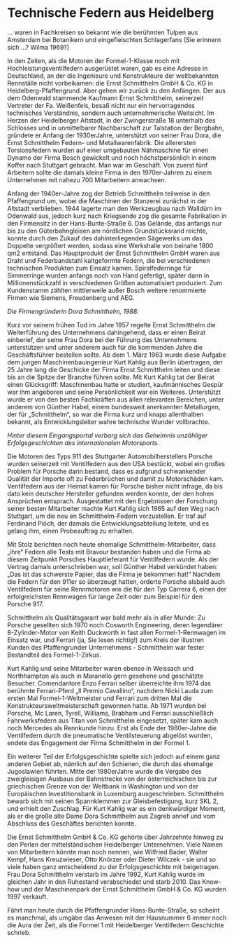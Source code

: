 # Technische Federn aus Heidelberg

... waren in Fachkreisen so bekannt wie die berühmten Tulpen aus Amsterdam bei Botanikern und eingefleischten Schlagerfans (Sie erinnern sich ...? Wilma 1969?)

In den Zeiten, als die Motoren der Formel-1-Klasse noch mit Hochleistungsventilfedern ausgerüstet waren, gab es eine Adresse in Deutschland, an der die Ingenieure und Konstrukteure der weltbekannten Rennställe nicht vorbeikamen: die Ernst Schmitthelm GmbH & Co. KG in Heidelberg-Pfaffengrund. Aber gehen wir zurück zu den Anfängen. Der aus dem Odenwald stammende Kaufmann Ernst Schmitthelm, seinerzeit Vertreter der Fa. Weißenfels, besaß nicht nur ein hervorragendes technisches Verständnis, sondern auch unternehmerische Weitsicht. Im Herzen der Heidelberger Altstadt, in der Zwingerstraße 18 unterhalb des Schlosses und in unmittelbarer Nachbarschaft zur Talstation der Bergbahn, gründete er Anfang der 1930erJahre, unterstützt von seiner Frau Dora, die Ernst Schmitthelm Federn- und Metallwarenfabrik. Die allerersten Torsionsfedern wurden auf einer umgebauten Nähmaschine für einen Dynamo der Firma Bosch gewickelt und noch höchstpersönlich in einem Koffer nach Stuttgart gebracht. Man war im Geschäft. Von zuerst fünf Arbeitern sollte die damals kleine Firma in den 1970er-Jahren zu einem Unternehmen mit nahezu 700 Mitarbeitern anwachsen. 

Anfang der 1940er-Jahre zog der Betrieb Schmitthelm teilweise in den Pfaffengrund um, wobei die Maschinen der Stanzerei zunächst in der Altstadt verblieben. 1944 lagerte man den Werkzeugbau nach Walldürn im Odenwald aus, jedoch kurz nach Kriegsende zog die gesamte Fabrikation in den Firmensitz in der Hans-Bunte-Straße 6. Das Gelände, das anfangs nur bis zu den Güterbahngleisen am nördlichen Grundstücksrand reichte, konnte durch den Zukauf des dahinterliegenden Sägewerks um das Doppelte vergrößert werden, sodass eine Werkshalle von beinahe 1800 qm2 entstand. Das Hauptprodukt der Ernst Schmitthelm GmbH waren aus Draht und Federbandstahl kaltgeformte Federn, die bei verschiedenen technischen Produkten zum Einsatz kamen. Spiralfederringe für Simmerringe wurden anfangs noch von Hand gefertigt, später dann in Millionenstückzahl in verschiedenen Größen automatisiert produziert. Zum Kundenstamm zählten mittlerweile außer Bosch weitere renommierte Firmen wie Siemens, Freudenberg und AEG.

*Die Firmengründerin Dora Schmitthelm, 1988.*

Kurz vor seinem frühen Tod im Jahre 1957 regelte Ernst Schmitthelm die Weiterführung des Unternehmens dahingehend, dass er einen Beirat einberief, der seine Frau Dora bei der Führung des Unternehmens unterstützen und unter anderem auch für die kommenden Jahre die Geschäftsführer bestellen sollte. Ab dem 1. März 1963 wurde diese Aufgabe dem jungen Maschinenbauingenieur Kurt Kahlig aus Berlin übertragen, der 25 Jahre lang die Geschicke der Firma Ernst Schmitthelm leiten und diese bis an die Spitze der Branche führen sollte. Mit Kurt Kahlig tat der Beirat einen Glücksgriff: Maschinenbau hatte er studiert, kaufmännisches Gespür war ihm angeboren und seine Persönlichkeit war ein Weiteres. Unterstützt wurde er von den besten Fachkräften aus allen relevanten Bereichen, unter anderem von Günther Habel, einem bundesweit anerkannten Metallurgen, der für „Schmitthelm“, so war die Firma kurz und knapp allenthalben bekannt, als Entwicklungsleiter wahre technische Wunder vollbrachte.

*Hinter diesem Eingangsportal verbarg sich das Geheimnis unzähliger Erfolgsgeschichten des internationalen Motorsports.*

Die Motoren des Typs 911 des Stuttgarter Automobilherstellers Porsche wurden seinerzeit mit Ventilfedern aus den USA bestückt, wobei ein großes Problem für Porsche darin bestand,
dass es aufgrund schwankender Qualität der Importe oft zu Federbrüchen und damit zu Motorschäden kam. Ventilfedern aus der Heimat kamen für Porsche bisher nicht infrage, da bis dato kein deutscher Hersteller gefunden werden konnte, der den hohen Ansprüchen entsprach. Ausgestattet mit den Ergebnissen der Forschung seiner besten Mitarbeiter machte Kurt Kahlig sich 1965 auf den Weg nach Stuttgart, um die neu en Schmitthelm-Federn vorzustellen. Er traf auf Ferdinand Piöch, der damals die Entwicklungsabteilung leitete, und es gelang ihm, einen Probeauftrag zu erhalten.

Mit Stolz berichten noch heute ehemalige Schmitthelm-Mitarbeiter, dass „ihre“ Federn alle Tests mit Bravour bestanden haben und die Firma ab diesem Zeitpunkt Porsches Hauptlieferant für Ventilfedern wurde. Als der Vertrag damals unterschrieben war, soll Günther Habel verkündet haben: „Das ist das schwerste Papier, das die Firma je bekommen hat!“ Nachdem die Federn für den 911er so überzeugt hatten, orderte Porsche alsbald auch Ventilfedern für seine Rennmotoren wie die für den Typ Carrera 6, einen der erfolgreichsten Rennwagen für lange Zeit oder zum Beispiel für den Porsche 917.

Schmitthelm als Qualitätsgarant war bald mehr als in aller Munde: Zu Porsche gesellten sich 1970 noch Cosworth Engineering, deren legendärer 8-Zylinder-Motor von Keith Duckworth in fast allen Formel-1-Rennwagen im Einsatz war, und Ferrari (ja, Sie lesen richtig!) zum Kreis der illustren Kunden des Pfaffengrunder Unternehmens - Schmitthelm war fester
Bestandteil des Formel-1-Zirkus.

Kurt Kahlig und seine Mitarbeiter waren ebenso in Weissach und Northhampton als auch in Maranello gern gesehene und geschätzte Besucher. Comendantore Enzo Ferrari selber überreichte ihm 1974 das berühmte Ferrari-Pferd „Il Premio Cavallino“, nachdem Nicki Lauda zum ersten Mal Formel-1-Weltmeister und Ferrari zum dritten Mal die Konstrukteursweltmeisterschaft gewonnen hatte. Ab 1971 wurden bei Porsche, Mc Laren, Tyrell, Williams, Brabham und Ferrari ausschließlich Fahrwerksfedern aus Titan von Schmitthelm eingesetzt, später kam auch noch Mercedes als Rennkunde hinzu. Erst als Ende der 1980er-Jahre die Ventilfedern durch die pneumatische Ventilsteuerung abgelöst wurden, endete das Engagement der Firma Schmitthelm in der Formel 1.

Ein weiterer Teil der Erfolgsgeschichte spielte sich jedoch auf einem ganz anderen Gebiet ab, nämlich auf den Schienen, die durch das ehemalige Jugoslawien führten. Mitte der 1980erJahre wurde die Vergabe des zweigleisigen Ausbaus der Bahnstrecke von der österreichischen bis zur griechischen Grenze von der Weltbank in Washington und von der Europäischen
Investitionsbank in Luxemburg ausgeschrieben. Schmitthelm bewarb sich mit seinen Spannklemmen zur Gleisbefestigung, kurz SKL 2, und erhielt den Zuschlag. Für Kurt Kahlig war es
ein denkwürdiger Moment, als er die große alte Dame Dora Schmitthelm aus Zagreb anrief und vom Abschluss des Geschäftes berichten konnte.

Die Ernst Schmitthelm GmbH & Co. KG gehörte über Jahrzehnte hinweg zu den Perlen der mittelständischen Heidelberger Unternehmen. Viele Namen von Mitarbeitern könnte man noch nennen, wie Wilfried Bader, Walter Kempf, Hans Kreuzwieser, Otto Knörzer oder Dieter Wilczek - sie und so viele haben ganz entscheidend zu der Erfolgsgeschichte mit beigetragen. Frau Dora Schmitthelm verstarb im Jahre 1992, Kurt Kahlig wurde im gleichen Jahr in den Ruhestand verabschiedet und starb 2010. Das Know-how und der Maschinenpark der Ernst Schmitthelm GmbH & Co. KG wurden 1997 verkauft. 

Fährt man heute durch die Pfaffengrunder Hans-Bunte-Straße, so scheint es manchmal, als umgäbe das Anwesen mit der Hausnummer 6 immer noch die Aura der Zeit, als die Formel 1 mit Heidelberger Ventilfedern Geschichte schrieb. 